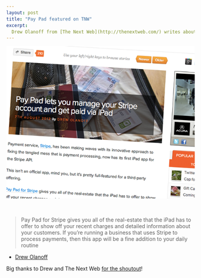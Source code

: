 ```yaml
---
layout: post
title: "Pay Pad featured on TNW"
excerpt:
  Drew Olanoff from [The Next Web](http://thenextweb.com/) writes about Pay Pad for Stripe.
---
```


![The Next Web](/img/tnw-featured.png)  

<br />

>Pay Pad for Stripe gives you all of the real-estate that the iPad has to offer to show off your recent charges and detailed information about your customers. If you’re running a business that uses Stripe to process payments, then this app will be a fine addition to your daily routine
- [Drew Olanoff](https://twitter.com/thatdrew)  

Big thanks to Drew and The Next Web [for the shoutout](http://thenextweb.com/apps/2012/08/07/stripe-now-lets-you-manage-your-account-and-accept-payments-from-your-ipad/)!